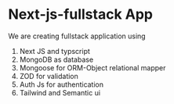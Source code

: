 # Next-js-fullstack App

We are creating fullstack application using
1. Next JS and typscript
2. MongoDB as database
3. Mongoose for ORM-Object relational mapper
4. ZOD for validation
5. Auth Js for authentication
6. Tailwind and Semantic ui 